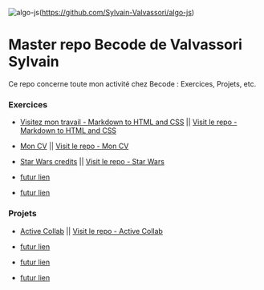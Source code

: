 

![algo-js][vue-dark_repo](https://github.com/Sylvain-Valvassori/algo-js)

[vue-dark_repo]: https://github-readme-stats.vercel.app/api/pin/?username=Sylvain-Valvassori&repo=algo-js&cache_seconds=86400&theme=vue-dark



# Master repo Becode de Valvassori Sylvain
Ce repo concerne toute mon activité chez Becode : Exercices, Projets, etc. 

### Exercices 

  - [Visitez mon travail - Markdown to HTML and CSS](https://sylvain-valvassori.github.io/Markdown-warmup-html-css/)    ||    [Visit le repo - Markdown to HTML and CSS](https://github.com/Sylvain-Valvassori/Markdown-warmup-html-css.git)
  
  
  - [Mon CV](https://sylvain-valvassori.github.io/My-CV/)    ||    [Visit le repo - Mon CV](https://github.com/Sylvain-Valvassori/My-CV)            
 
 
 - [Star Wars credits](https://sylvain-valvassori.github.io/Star-Wars-crawl/)    ||    [Visit le repo - Star Wars](https://github.com/Sylvain-Valvassori/Star-Wars-crawl)            
 
 
  - [futur lien](https://www.google.com)
  - [futur lien](https://www.google.com)









### Projets

  - [Active Collab](https://sylvain-valvassori.github.io/Project-active.collab.github.io/)    ||    [Visit le repo - Active Collab](https://github.com/Sylvain-Valvassori/Project-active.collab.github.io)  
  
  
  - [futur lien](https://www.google.com)
  - [futur lien](https://www.google.com)
  - [futur lien](https://www.google.com)



